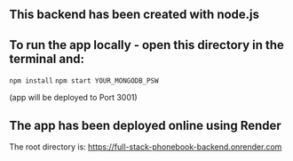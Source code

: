 ## This backend has been created with node.js

## To run the app locally - open this directory in the terminal and:
`npm install`
`npm start YOUR_MONGODB_PSW`

(app will be deployed to Port 3001)

## The app has been deployed online using Render

The root directory is: https://full-stack-phonebook-backend.onrender.com